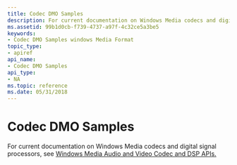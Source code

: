```yaml
---
title: Codec DMO Samples
description: For current documentation on Windows Media codecs and digital signal processors, see Windows Media Audio and Video Codec and DSP APIs.
ms.assetid: 99b1d0cb-f739-4737-a97f-4c32ce5a3be5
keywords:
- Codec DMO Samples windows Media Format
topic_type:
- apiref
api_name:
- Codec DMO Samples
api_type:
- NA
ms.topic: reference
ms.date: 05/31/2018
---
```


# Codec DMO Samples

For current documentation on Windows Media codecs and digital signal processors, see [Windows Media Audio and Video Codec and DSP APIs.](/previous-versions//dd464626(v=vs.85))

 

 
